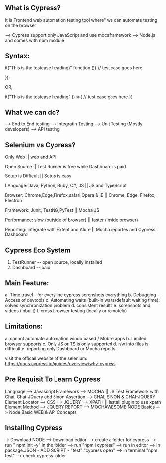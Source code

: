 What is Cypress?
------------------
It is Frontend web automation testing tool where" we can automate testing on the browser

--> Cypress support only JavaScript and use mocaframework
--> Node.js and comes with npm module

Syntax:
----------
it("This is the testcase heading)" function (){
// test case goes here

});

OR,

it("This is the testcase heading" () =>{
    // test case goes here
})

What we can do?
---------------
--> End to End testing
--> Integratin Testing
--> Unit Testing   (Mostly developers)
--> API testing


Selenium vs Cypress?
---------------------
Only Web || web and API

Open Source || Test Runner is free while Dashboard is paid

Setup is Difficult || Setup is easy

LAnguage: Java, Python, Ruby, C#, JS  || JS and TypeScript

Browser: Chrome,Edge,Firefox,safari,Opera & IE || Chrome, Edge, Firefox, Electron

Framework: Junit, TestNG,PyTest || Mocha JS

Performance: slow (outside of browser) || faster (inside browser)

Reporting: integrate with Extent and Alure || Mocha reportes and Cypress Dashboard


Cypress Eco System
-------------------
1. TestRunner -- open source, locally installed
2. Dashboard -- paid


Main Feature:
--------------
a. Time travel - for everyline cypress screnshots everything
b. Debugging - Access of devtools
c. Automating waits (built-in waits/default waiting time): solves synchronization problem
d. consistent results
e. screnshots and videos (inbuilt)
f. cross browser testing (locally or remotely)

Limitations:
--------------
a. cannot automate automation windo based / Mobile apps
b. Limited browser supports
c. Only JS or TS is only supported
d. r/w into files is difficult
e. reporting only Dashboard or Mocha reports 

visit the officail website of the selenium:
https://docs.cypress.io/guides/overview/why-cypress

Pre Requisit To Learn Cypress
------------------------------
Language --> Javascript
Framework --> MOCHA || JS Test Framework with Chai, Chai-JQuery abd Sinon
Assertion --> CHAI, SINON & CHAI-JQUERY
Element Locator --> CSS
                --> JQUERY 
                --> XPATH || install plugin to use xpath 
Element Method --> JQUERY
REPORT --> MOCHAWESOME
NODE Basics --> Node Basic
WEB & API Concepts

Installing Cypress
------------------
-> Download NODE
--> Download editor
--> create a folder for cypress
--> run " npm init -y" in the folder
--> run "npm i cypress"
--> run in editor
--> In package.JSON - ADD SCRIPT - "test":"cypress open"
--> in terminal "npm test"
--> check cypress folder